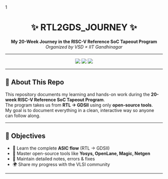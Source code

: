 1<h1 align="center">✨ RTL2GDS_JOURNEY ✨</h1>

<p align="center">
  <b>My 20-Week Journey in the RISC-V Reference SoC Tapeout Program</b><br>
  <i>Organized by VSD × IIT Gandhinagar</i>
</p>

---

<p align="center">
  <img src="https://img.shields.io/badge/Progress-In%20Progress-yellow?style=for-the-badge" />
  <img src="https://img.shields.io/badge/Weeks-20-blueviolet?style=for-the-badge" />
  <img src="https://img.shields.io/badge/RTL→GDS-Flow-success?style=for-the-badge" />
</p>

---

## 🌟 About This Repo
This repository documents my learning and hands-on work during the **20-week RISC-V Reference SoC Tapeout Program**.  
The program takes us from **RTL → GDSII** using only **open-source tools**.  
My goal is to document everything in a clean, interactive way so anyone can follow along.

---

## 🧭 Objectives
- 🚀 Learn the complete **ASIC flow** (RTL → GDSII)  
- 🔧 Master open-source tools like **Yosys, OpenLane, Magic, Netgen**  
- 📑 Maintain detailed notes, errors & fixes  
- 🌍 Share my progress with the VLSI community  

---

